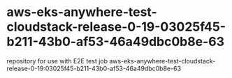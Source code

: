 # aws-eks-anywhere-test-cloudstack-release-0-19-03025f45-b211-43b0-af53-46a49dbc0b8e-63
repository for use with E2E test job aws-eks-anywhere-test-cloudstack-release-0-19:03025f45-b211-43b0-af53-46a49dbc0b8e-63
